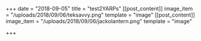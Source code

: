 +++
date = "2018-09-05"
title = "test2YARPs"
[[post_content]]
image_item = "/uploads/2018/09/06/teksavvy.png"
template = "image"
[[post_content]]
image_item = "/uploads/2018/09/06/jackolantern.png"
template = "image"

+++
